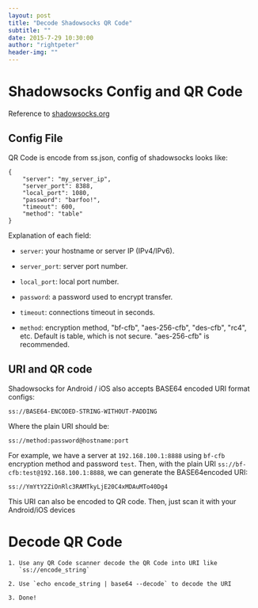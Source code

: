 ```yaml
---
layout: post
title: "Decode Shadowsocks QR Code"
subtitle: ""
date: 2015-7-29 10:30:00
author: "rightpeter"
header-img: ""
---
```


# Shadowsocks Config and QR Code

Reference to
[shadowsocks.org](http://shadowsocks.org/en/config/quick-guide.html)

## Config File

QR Code is encode from ss.json, config of shadowsocks looks like:

    {
        "server": "my_server_ip",
        "server_port": 8388,
        "local_port": 1080,
        "password": "barfoo!",
        "timeout": 600,
        "method": "table"
    }

Explanation of each field:

 * `server`: your hostname or server IP (IPv4/IPv6).

 * `server_port`: server port number.

 * `local_port`: local port number.

 * `password`: a password used to encrypt transfer.

 * `timeout`: connections timeout in seconds.

 * `method`: encryption method, "bf-cfb", "aes-256-cfb", "des-cfb", "rc4", etc.
  Default is table, which is not secure. "aes-256-cfb" is recommended.

## URI and QR code

Shadowsocks for Android / iOS also accepts BASE64 encoded URI format configs:

    ss://BASE64-ENCODED-STRING-WITHOUT-PADDING

Where the plain URI should be:

    ss://method:password@hostname:port

For example, we have a server at `192.168.100.1:8888` using `bf-cfb` encryption
method and password `test`. Then, with the plain URI
`ss://bf-cfb:test@192.168.100.1:8888`, we can generate the BASE64encoded URI:

    ss://YmYtY2ZiOnRlc3RAMTkyLjE20C4xMDAuMTo40Dg4

This URI can also be encoded to QR code. Then, just scan it with your
Android/iOS devices

# Decode QR Code

    1. Use any QR Code scanner decode the QR Code into URI like
       `ss://encode_string`

    2. Use `echo encode_string | base64 --decode` to decode the URI

    3. Done!
